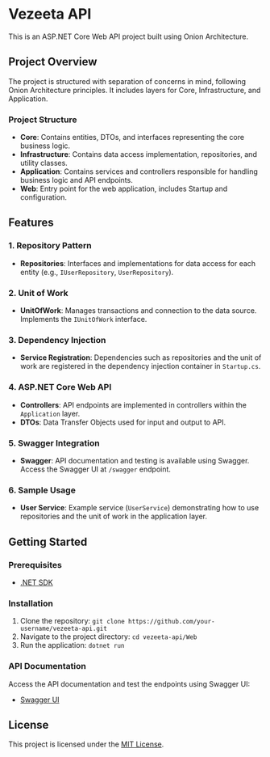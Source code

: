 # Vezeeta API

This is an ASP.NET Core Web API project built using Onion Architecture.

## Project Overview

The project is structured with separation of concerns in mind, following Onion Architecture principles. It includes layers for Core, Infrastructure, and Application.

### Project Structure

- **Core**: Contains entities, DTOs, and interfaces representing the core business logic.
- **Infrastructure**: Contains data access implementation, repositories, and utility classes.
- **Application**: Contains services and controllers responsible for handling business logic and API endpoints.
- **Web**: Entry point for the web application, includes Startup and configuration.

## Features

### 1. Repository Pattern

- **Repositories**: Interfaces and implementations for data access for each entity (e.g., `IUserRepository`, `UserRepository`).

### 2. Unit of Work

- **UnitOfWork**: Manages transactions and connection to the data source. Implements the `IUnitOfWork` interface.

### 3. Dependency Injection

- **Service Registration**: Dependencies such as repositories and the unit of work are registered in the dependency injection container in `Startup.cs`.

### 4. ASP.NET Core Web API

- **Controllers**: API endpoints are implemented in controllers within the `Application` layer.
- **DTOs**: Data Transfer Objects used for input and output to API.

### 5. Swagger Integration

- **Swagger**: API documentation and testing is available using Swagger. Access the Swagger UI at `/swagger` endpoint.

### 6. Sample Usage

- **User Service**: Example service (`UserService`) demonstrating how to use repositories and the unit of work in the application layer.

## Getting Started

### Prerequisites

- [.NET SDK](https://dotnet.microsoft.com/download)

### Installation

1. Clone the repository: `git clone https://github.com/your-username/vezeeta-api.git`
2. Navigate to the project directory: `cd vezeeta-api/Web`
3. Run the application: `dotnet run`

### API Documentation

Access the API documentation and test the endpoints using Swagger UI:

- [Swagger UI](http://localhost:5000/swagger)

## License

This project is licensed under the [MIT License](LICENSE).
